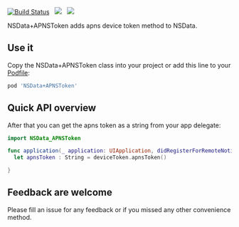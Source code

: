 [![Build Status](https://travis-ci.org/aporat/NSData-APNSToken.svg?branch=master)](https://travis-ci.org/aporat/NSData-APNSToken) &nbsp;
![](http://cocoapod-badges.herokuapp.com/v/NSData+APNSToken/badge.png) &nbsp; ![](http://cocoapod-badges.herokuapp.com/p/NSData+APNSToken/badge.png)

NSData+APNSToken adds apns device token method to NSData.

## Use it

Copy the NSData+APNSToken class into your project or add this line to your [Podfile](http://cocoapods.org/):

```ruby
pod 'NSData+APNSToken'
```

## Quick API overview



After that you can get the apns token as a string from your app delegate:

```swift
import NSData_APNSToken

func application(_ application: UIApplication, didRegisterForRemoteNotificationsWithDeviceToken deviceToken: Data) {
  let apnsToken : String = deviceToken.apnsToken()

}
```

## Feedback are welcome

Please fill an issue for any feedback or if you missed any other convenience method.
